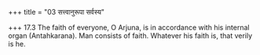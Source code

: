 +++
title = "03 सत्त्वानुरूपा सर्वस्य"

+++
17.3 The faith of everyone, O Arjuna, is in accordance with his internal
organ (Antahkarana). Man consists of faith. Whatever his faith is, that
verily is he.
